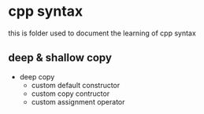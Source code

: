 # cpp syntax

this is folder used to document the learning of cpp syntax

## deep & shallow copy

* deep copy
  * custom default constructor
  * custom copy contructor
  * custom assignment operator
